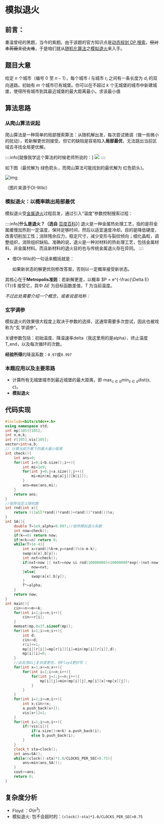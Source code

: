 # 模拟退火

## 前言：
重温曾经的黑题，当今的紫题。由于该题的官方知识点是[动态规划 DP](https://www.luogu.com.cn/problem/list?tag=3),[搜索](https://www.luogu.com.cn/problem/list?tag=4)，~~但对本蒟蒻来说太难~~，于是咱们就从[随机化算法](https://oi-wiki.org/misc/rand-technique/)之[模拟退火](https://oi-wiki.org/misc/simulated-annealing/)来入手。

## 题目大意

给定 $n$ 个城市（编号 $0$ 至 $n-1$），每个城市 $i$ 与城市 $r_i$ 之间有一条长度为 $d_i$ 的双向道路。初始有 $m$ 个城市已有城堡。你可以在不超过 $k$ 个无城堡的城市中新建城堡，使得所有城市到其最近城堡的最大距离最小。求该最小值

## 算法思路

### 从爬山算法说起

爬山算法是一种简单的局部搜索算法：从随机解出发，每次尝试微调（做一些微小的扰动），若新解更优则接受。但它的缺陷是容易陷入**局部最优**，无法跳出当前区域去寻找全局更优解。

::::info[就像我学这个算法的时候老师所说的：]
![](https://cdn.luogu.com.cn/upload/image_hosting/19xvg9qy.png)
::::




如下图（最优解为 绿色箭头![\color{green}{\Uparrow}](data:image/gif;base64,R0lGODlhAQABAIAAAAAAAP///yH5BAEAAAAALAAAAAABAAEAAAIBRAA7)，而爬山算法可能找到的最优解为 红色箭头![\color{red}{\Downarrow}](data:image/gif;base64,R0lGODlhAQABAIAAAAAAAP///yH5BAEAAAAALAAAAAABAAEAAAIBRAA7))。

![img](https://oi-wiki.org/misc/images/hill-climbing.png)

（图片来源于OI-Wiki）


### 模拟退火：以概率跳出局部最优

模拟退火受[金属退火](https://baike.baidu.com/item/%E9%80%80%E7%81%AB/1039313)过程启发，通过引入“温度”参数控制搜索过程：

::::info[**什么是退火？（选自** [百度百科](https://baike.baidu.com/item/退火/1039313)**）**]
退火是一种金属热处理工艺，指的是将金属缓慢加热到一定温度，保持足够时间，然后以适宜速度冷却。目的是降低硬度，改善切削加工性；消除残余应力，稳定尺寸，减少变形与裂纹倾向；细化晶粒，调整组织，消除组织缺陷。准确的说，退火是一种对材料的热处理工艺，包括金属材料、非金属材料。而且新材料的退火目的也与传统金属退火存在异同。
::::

- 借OI-Wiki的一句话来概括就是：

  	如果新状态的解更优则修改答案，否则以一定概率接受新状态。

其核心在于**Metropolis准则**：若新解更差，以概率 $P = e^{-\frac{\Delta E}{T}}$ 接受它，其中 $\Delta E$ 为目标函数差值，$T$ 为当前温度。

*不过此处需要介绍一个概念，或者说是戏称：*

### 玄学调参

模拟退火的效果很大程度上取决于参数的选择，这通常需要多次尝试，因此也被戏称为“玄
学调参”。

关键参数包括：初始温度、降温速率delta（我这里用的是alpha）、终止温度T_end，以及每次循环的次数。

**经验所得**的降温系数：`0.97`或`0.997`

### 本题应用以及主要思路

- 计算所有无城堡城市到最近城堡的最大距离，即 $\max_{c \in b} \min_{s \in a} \text{dist}(s, c)$。
- **模拟退火**

## 代码实现

```cpp
#include<bits/stdc++.h>
using namespace std;
int mp[105][105];
int n,m,k;
int r[105],vis[105];
vector<int>a,b;
// 计算当前方案下的最大最小距离
int check(){
    int ans=0;
    for(int i=0;i<b.size();i++){
        int mi=1e9;
        for(int j=0;j<a.size();j++){
            mi=min(mi,mp[a[j]][b[i]]);
        }
        ans=max(ans,mi);
    }
    return ans;
}
//祖传自定义随机数
int rnd(int x){
    return ((1ull*rand()*rand()+rand())^rand())%x;
}
int SA(){
    double T=1e9,alpha=0.997;//祖传模拟退火系数
    int now=check();
    if(k==0) return now;
    if(m+k==n) return 0;
    while(T>1e-4){
        int x=rand()%k+m,y=rand()%(n-m-k);
        swap(a[x],b[y]);
        int nxt=check();
        if(nxt<now || nxt>=now && rnd(10000000)<10000000*exp(-(nxt-now)/T)){
            now=nxt;
        }else{
            swap(a[x],b[y]);
        }
        T*=alpha;
    }
    return now;
}
int main(){
    cin>>n>>m>>k;
    for(int i=1;i<=n;i++){
        cin>>r[i];
    }
    memset(mp,0x3f,sizeof(mp));
    for(int i=1;i<=n;i++){
        int d;
        cin>>d;
        r[i]+=1;
        mp[i][r[i]]=mp[r[i]][i]=min(mp[i][r[i]],d);
        mp[i][i]=0;
    }
    //此处用dij复杂度更优，但Floyd更好写（
    for(int x=1;x<=n;x++){
        for(int i=1;i<=n;i++){
            for(int j=1;j<=n;j++){
                mp[i][j]=min(mp[i][j],mp[i][x]+mp[x][j]);
            }
        }
    }
    for(int i=1;i<=m;i++){
        int x;cin>>x;
        a.push_back(x+1);
        vis[x+1]=1;
    }
    for(int i=1;i<=n;i++){
        if(!vis[i]){
            if(a.size()<m+k) a.push_back(i);
            else b.push_back(i);
        }
    }
    clock_t sta=clock();
    int ans=SA();
    while((clock()-sta)*1.0/CLOCKS_PER_SEC<0.75){
        ans=min(ans,SA());
    }
    cout<<ans;
    return 0;
}
```

## 复杂度分析

- Floyd ：$O(n^3)$
- 模拟退火: 包不会超时的：`(clock()-sta)*1.0/CLOCKS_PER_SEC<0.75`